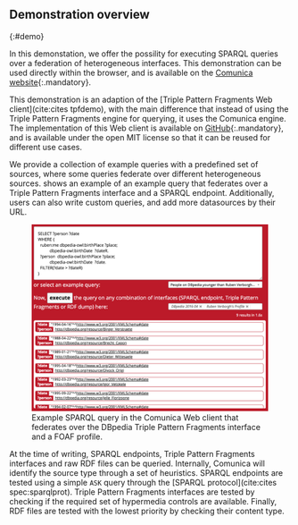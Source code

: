 ## Demonstration overview
{:#demo}

In this demonstation, we offer the possility for executing SPARQL queries
over a federation of heterogeneous interfaces.
This demonstration can be used directly within the browser,
and is available on the [Comunica website](http://comunica.linkeddatafragments.org/){:.mandatory}.

This demonstration is an adaption of the [Triple Pattern Fragments Web client](cite:cites tpfdemo),
with the main difference that instead of using the Triple Pattern Fragments engine for querying,
it uses the Comunica engine.
The implementation of this Web client is available on [GitHub](https://github.com/comunica/jQuery-Widget.js){:.mandatory},
and is available under the open MIT license so that it can be reused for different use cases.

We provide a collection of example queries with a predefined set of sources,
where some queries federate over different heterogeneous sources.
[](#screenshot) shows an example of an example query that federates
over a Triple Pattern Fragments interface and a SPARQL endpoint.
Additionally, users can also write custom queries,
and add more datasources by their URL.

<figure id="screenshot">
<img src="img/screenshot.png" alt="[Comunica Web Client Screenshot]">
<figcaption markdown="block">
Example SPARQL query in the Comunica Web client that federates over the
DBpedia Triple Pattern Fragments interface and a FOAF profile.
</figcaption>
</figure>

At the time of writing, SPARQL endpoints, Triple Pattern Fragments interfaces and raw RDF files can be queried.
Internally, Comunica will identify the source type through a set of heuristics.
SPARQL endpoints are tested using a simple `ASK` query through the [SPARQL protocol](cite:cites spec:sparqlprot).
Triple Pattern Fragments interfaces are tested by checking if the required set of hypermedia controls are available.
Finally, RDF files are tested with the lowest priority by checking their content type.
